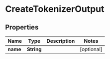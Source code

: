 

# CreateTokenizerOutput

## Properties

Name | Type | Description | Notes
------------ | ------------- | ------------- | -------------
**name** | **String** |  |  [optional]



